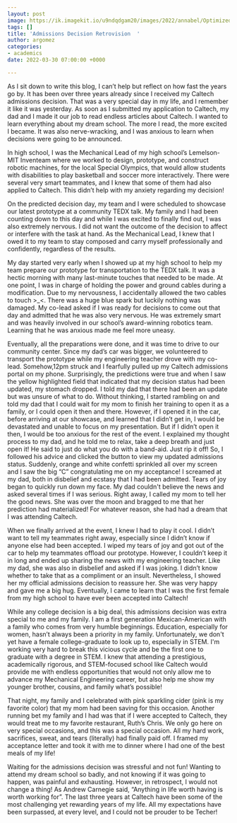 ```yaml
---
layout: post
image: https://ik.imagekit.io/u9ndqdgam20/images/2022/annabel/Optimized-Caltech_flag.jpg
tags: []
title: 'Admissions Decision Retrovision  '
author: argomez
categories:
- academics
date: 2022-03-30 07:00:00 +0000

---
```

As I sit down to write this blog, I can’t help but reflect on how fast the years go by. It has been over three years already since I received my Caltech admissions decision. That was a very special day in my life, and I remember it like it was yesterday. As soon as I submitted my application to Caltech, my dad and I made it our job to read endless articles about Caltech. I wanted to learn everything about my dream school. The more I read, the more excited I became. It was also nerve-wracking, and I was anxious to learn when decisions were going to be announced.

In high school, I was the Mechanical Lead of my high school’s Lemelson-MIT Inventeam where we worked to design, prototype, and construct robotic machines, for the local Special Olympics, that would allow students with disabilities to play basketball and soccer more interactively. There were several very smart teammates, and I knew that some of them had also applied to Caltech. This didn’t help with my anxiety regarding my decision!

On the predicted decision day, my team and I were scheduled to showcase our latest prototype at a community TEDX talk. My family and I had been counting down to this day and while I was excited to finally find out, I was also extremely nervous. I did not want the outcome of the decision to affect or interfere with the task at hand. As the Mechanical Lead, I knew that I owed it to my team to stay composed and carry myself professionally and confidently, regardless of the results.

My day started very early when I showed up at my high school to help my team prepare our prototype for transportation to the TEDX talk. It was a hectic morning with many last-minute touches that needed to be made. At one point, I was in charge of holding the power and ground cables during a modification. Due to my nervousness, I accidentally allowed the two cables to touch >_<. There was a huge blue spark but luckily nothing was damaged. My co-lead asked if I was ready for decisions to come out that day and admitted that he was also very nervous. He was extremely smart and was heavily involved in our school’s award-winning robotics team. Learning that he was anxious made me feel more uneasy.

Eventually, all the preparations were done, and it was time to drive to our community center. Since my dad’s car was bigger, we volunteered to transport the prototype while my engineering teacher drove with my co-lead. Somehow,12pm struck and I fearfully pulled up my Caltech admissions portal on my phone. Surprisingly, the predictions were true and when I saw the yellow highlighted field that indicated that my decision status had been updated, my stomach dropped. I told my dad that there had been an update but was unsure of what to do. Without thinking, I started rambling on and told my dad that I could wait for my mom to finish her training to open it as a family, or I could open it then and there. However, if I opened it in the car, before arriving at our showcase, and learned that I didn’t get in, I would be devastated and unable to focus on my presentation. But if I didn’t open it then, I would be too anxious for the rest of the event. I explained my thought process to my dad, and he told me to relax, take a deep breath and just open it! He said to just do what you do with a band-aid. Just rip it off! So, I followed his advice and clicked the button to view my updated admissions status. Suddenly, orange and white confetti sprinkled all over my screen and I saw the big “C” congratulating me on my acceptance! I screamed at my dad, both in disbelief and ecstasy that I had been admitted. Tears of joy began to quickly run down my face. My dad couldn't believe the news and asked several times if I was serious. Right away, I called my mom to tell her the good news. She was over the moon and bragged to me that her prediction had materialized! For whatever reason, she had had a dream that I was attending Caltech.

When we finally arrived at the event, I knew I had to play it cool. I didn’t want to tell my teammates right away, especially since I didn’t know if anyone else had been accepted. I wiped my tears of joy and got out of the car to help my teammates offload our prototype. However, I couldn’t keep it in long and ended up sharing the news with my engineering teacher. Like my dad, she was also in disbelief and asked if I was joking. I didn’t know whether to take that as a compliment or an insult. Nevertheless, I showed her my official admissions decision to reassure her. She was very happy and gave me a big hug. Eventually, I came to learn that I was the first female from my high school to have ever been accepted into Caltech!

While any college decision is a big deal, this admissions decision was extra special to me and my family. I am a first generation Mexican-American with a family who comes from very humble beginnings. Education, especially for women, hasn’t always been a priority in my family. Unfortunately, we don't yet have a female college-graduate to look up to, especially in STEM. I'm working very hard to break this vicious cycle and be the first one to graduate with a degree in STEM. I knew that attending a prestigious, academically rigorous, and STEM-focused school like Caltech would provide me with endless opportunities that would not only allow me to advance my Mechanical Engineering career, but also help me show my younger brother, cousins, and family what’s possible!

That night, my family and I celebrated with pink sparkling cider (pink is my favorite color) that my mom had been saving for this occasion. Another running bet my family and I had was that if I were accepted to Caltech, they would treat me to my favorite restaurant, Ruth’s Chris. We only go here on very special occasions, and this was a special occasion. All my hard work, sacrifices, sweat, and tears (literally) had finally paid off. I framed my acceptance letter and took it with me to dinner where I had one of the best meals of my life!

Waiting for the admissions decision was stressful and not fun! Wanting to attend my dream school so badly, and not knowing if it was going to happen, was painful and exhausting. However, in retrospect, I would not change a thing! As Andrew Carnegie said, “Anything in life worth having is worth working for”. The last three years at Caltech have been some of the most challenging yet rewarding years of my life. All my expectations have been surpassed, at every level, and I could not be prouder to be Techer!